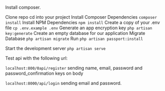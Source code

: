 Install composer. 

Clone repo
cd into your project
Install Composer Dependencies `composer install`
Install NPM Dependencies `npm install`
Create a copy of your .env file `cp .env.example .env`
Generate an app encryption key `php artisan key:generate`
Create an empty database for our application
Migrate Database `php artisan migrate`
Run `php artisan passport:install`

Start the development server `php artisan serve`

Test api with the following url: 

`localhost:800/0api/register` sending name, email, password and password_confirmation keys on body

`localhost:8000/api/login` sending email and password.




